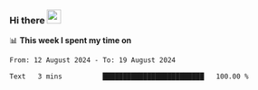 ### Hi there <a href="https://www.gautamkrishnar.com/"><img src="https://media.giphy.com/media/hvRJCLFzcasrR4ia7z/giphy.gif" width="25px"></a>

📊 **This week I spent my time on**

<!--START_SECTION:waka-->

```txt
From: 12 August 2024 - To: 19 August 2024

Text   3 mins          █████████████████████████   100.00 %
```

<!--END_SECTION:waka-->
